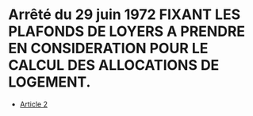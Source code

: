 # Arrêté du 29 juin 1972 FIXANT LES PLAFONDS DE LOYERS A PRENDRE EN CONSIDERATION POUR LE CALCUL DES ALLOCATIONS DE LOGEMENT.

- [Article 2](article-2.md)
